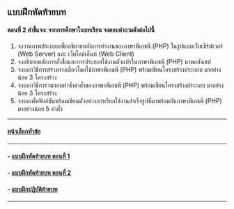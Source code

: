 ## แบบฝึกหัดท้ายบท
#### ตอนที่ 2 คำชี้แจง: จากการศึกษาในบทเรียน จงตอบคำถามดังต่อไปนี้
1. จงวาดภาพประกอบเพื่ออธิบายหลักการทำงานของภาษาพีเอชพี (PHP) ในรูปแบบเว็บเซิร์ฟเวอร์ (Web Server) และ เว็บไคล์เอ็นท์ (Web Client)
2. จงอธิบายหลักการตั้งชื่อและการประกาศใช้งานตัวแปรในภาษาพีเอชพี (PHP) มาพอสังเขป
3. จงบอกวิธีการสร้างทางเลือกโดยใช้ภาษาพีเอชพี (PHP) พร้อมเขียนโครงสร้างประกอบ มาอย่างน้อย 3 โครงสร้าง
4. จงบอกวิธีการวนรอบทำซ้ำคำสั่งของภาษาพีเอชพี (PHP) พร้อมเขียนโครงสร้างประกอบ มาอย่างน้อย 3 โครงสร้าง
5. จงบอกชื่อฟังก์ชันพร้อมเขียนตัวอย่างการเรียกใช้งานสำเร็จรูปที่มาพร้อมกับภาษาพีเอชพี (PHP) มาอย่างน้อย 5 คำสั่ง

---
#### [หน้าเลือกหัวข้อ](README.md)
---
#### - [แบบฝึกหัดท้ายบท ตอนที่ 1](0330.md)
#### - [แบบฝึกหัดท้ายบท ตอนที่ 2](0350.md)
#### - [แบบฝึกปฏิบัติท้ายบท](0370.md)
---